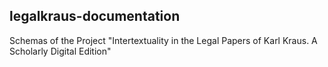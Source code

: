 ## legalkraus-documentation
Schemas of the Project "Intertextuality in the Legal Papers of Karl Kraus. A Scholarly Digital Edition"
